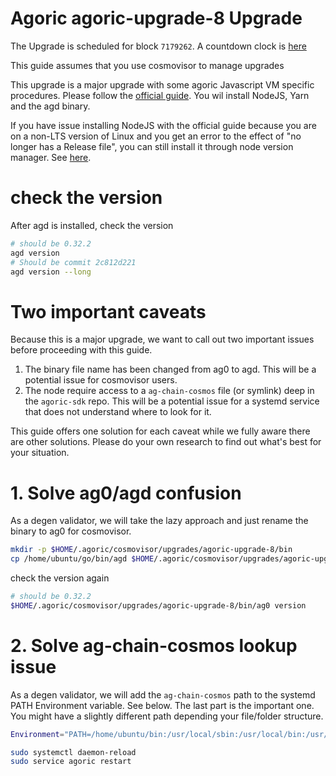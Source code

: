 # Agoric agoric-upgrade-8 Upgrade

The Upgrade is scheduled for block `7179262`. A countdown clock is [here](https://ping.pub/agoric/gov/16)

This guide assumes that you use cosmovisor to manage upgrades

This upgrade is a major upgrade with some agoric Javascript VM specific procedures. Please follow the [official guide](https://github.com/Agoric/agoric-sdk/wiki/ag0-to-agd-upgrade). You wil install NodeJS, Yarn and the agd binary.

If you have issue installing NodeJS with the official guide because you are on a non-LTS version of Linux and you get an error to the effect of "no longer has a Release file", you can still install it through node version manager. See [here](https://www.digitalocean.com/community/tutorials/how-to-install-node-js-on-ubuntu-20-04).

# check the version

After agd is installed, check the version

```bash
# should be 0.32.2
agd version
# Should be commit 2c812d221
agd version --long
```

# Two important caveats

Because this is a major upgrade, we want to call out two important issues before proceeding with this guide.

1. The binary file name has been changed from ag0 to agd. This will be a potential issue for cosmovisor users.
2. The node require access to a `ag-chain-cosmos` file (or symlink) deep in the `agoric-sdk` repo. This will be a potential issue for a systemd service that does not understand where to look for it.

This guide offers one solution for each caveat while we fully aware there are other solutions. Please do your own research to find out what's best for your situation.

# 1. Solve ag0/agd confusion

As a degen validator, we will take the lazy approach and just rename the binary to ag0 for cosmovisor.

```bash
mkdir -p $HOME/.agoric/cosmovisor/upgrades/agoric-upgrade-8/bin
cp /home/ubuntu/go/bin/agd $HOME/.agoric/cosmovisor/upgrades/agoric-upgrade-8/bin/ag0
```

check the version again

```bash
# should be 0.32.2
$HOME/.agoric/cosmovisor/upgrades/agoric-upgrade-8/bin/ag0 version
```

# 2. Solve ag-chain-cosmos lookup issue

As a degen validator, we will add the `ag-chain-cosmos` path to the systemd PATH Environment variable. See below. The last part is the important one. You might have a slightly different path depending your file/folder structure.

```bash
Environment="PATH=/home/ubuntu/bin:/usr/local/sbin:/usr/local/bin:/usr/sbin:/usr/bin:/sbin:/bin:/home/ubuntu/agoric-sdk/packages/cosmic-swingset/bin"
```

```bash
sudo systemctl daemon-reload
sudo service agoric restart
```
